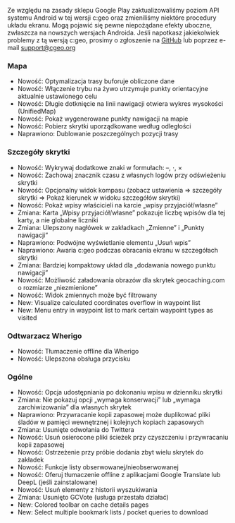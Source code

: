 Ze względu na zasady sklepu Google Play zaktualizowaliśmy poziom API systemu Android w tej wersji c:geo oraz zmieniliśmy niektóre procedury układu ekranu. Mogą pojawić się pewne niepożądane efekty uboczne, zwłaszcza na nowszych wersjach Androida. Jeśli napotkasz jakiekolwiek problemy z tą wersją c:geo, prosimy o zgłoszenie na [GitHub](https://github.com/cgeo/cgeo) lub poprzez e-mail [support@cgeo.org](mailto:support@cgeo.org)

### Mapa
- Nowość: Optymalizacja trasy buforuje obliczone dane
- Nowość: Włączenie trybu na żywo utrzymuje punkty orientacyjne aktualnie ustawionego celu
- Nowość: Długie dotknięcie na linii nawigacji otwiera wykres wysokości (UnifiedMap)
- Nowość: Pokaż wygenerowane punkty nawigacji na mapie
- Nowość: Pobierz skrytki uporządkowane według odległości
- Naprawiono: Dublowanie poszczególnych pozycji trasy

### Szczegóły skrytki
- Nowość: Wykrywaj dodatkowe znaki w formułach: –, ⋅, ×
- Nowość: Zachowaj znacznik czasu z własnych logów przy odświeżeniu skrytki
- Nowość: Opcjonalny widok kompasu (zobacz ustawienia => szczegóły skrytki => Pokaż kierunek w widoku szczegółów skrytki)
- Nowość: Pokaż wpisy właścicieli na karcie „wpisy przyjaciół/własne”
- Zmiana: Karta „Wpisy przyjaciół/własne” pokazuje liczbę wpisów dla tej karty, a nie globalne liczniki
- Zmiana: Ulepszony nagłówek w zakładkach „Zmienne” i „Punkty nawigacji”
- Naprawiono: Podwójne wyświetlanie elementu „Usuń wpis”
- Naprawiono: Awaria c:geo podczas obracania ekranu w szczegółach skrytki
- Zmiana: Bardziej kompaktowy układ dla „dodawania nowego punktu nawigacji”
- Nowość: Możliwość załadowania obrazów dla skrytek geocaching.com o rozmiarze „niezmienione”
- Nowość: Widok zmiennych może być filtrowany
- New: Visualize calculated coordinates overflow in waypoint list
- New: Menu entry in waypoint list to mark certain waypoint types as visited

### Odtwarzacz Wherigo
- Nowość: Tłumaczenie offline dla Wherigo
- Nowość: Ulepszona obsługa przycisku

### Ogólne
- Nowość: Opcja udostępniania po dokonaniu wpisu w dzienniku skrytki
- Zmiana: Nie pokazuj opcji „wymaga konserwacji” lub „wymaga zarchiwizowania” dla własnych skrytek
- Naprawiono: Przywracanie kopii zapasowej może duplikować pliki śladów w pamięci wewnętrznej i kolejnych kopiach zapasowych
- Zmiana: Usunięte odwołania do Twittera
- Nowość: Usuń osierocone pliki ścieżek przy czyszczeniu i przywracaniu kopii zapasowej
- Nowość: Ostrzeżenie przy próbie dodania zbyt wielu skrytek do zakładek
- Nowość: Funkcje listy obserwowanej/nieobserwowanej
- Nowość: Oferuj tłumaczenie offline z aplikacjami Google Translate lub DeepL (jeśli zainstalowane)
- Nowość: Usuń elementy z historii wyszukiwania
- Zmiana: Usunięto GCVote (usługa przestała działać)
- New: Colored toolbar on cache details pages
- New: Select multiple bookmark lists / pocket queries to download
